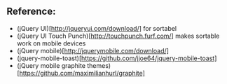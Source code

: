 Reference:
----------
* (jQuery UI)[http://jqueryui.com/download/]
  for sortabel
* (jQuery UI Touch Punch)[http://touchpunch.furf.com/]
  makes sortable work on mobile devices
* (jQuery mobile)[http://jquerymobile.com/download/]
* (jquery-mobile-toast)[https://github.com/jjoe64/jquery-mobile-toast]
* (jQuery mobile graphite themes)[https://github.com/maximilianhurl/graphite]
